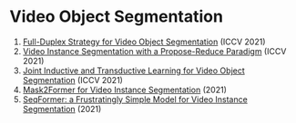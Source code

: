 # Video Object Segmentation
1. [Full-Duplex Strategy for Video Object Segmentation](https://arxiv.org/abs/2108.03151) (ICCV 2021)
2. [Video Instance Segmentation with a Propose-Reduce Paradigm](https://arxiv.org/abs/2103.13746) (ICCV 2021)
3. [Joint Inductive and Transductive Learning for Video Object Segmentation](https://arxiv.org/abs/2108.03679) (ICCV 2021)
4. [Mask2Former for Video Instance Segmentation](https://arxiv.org/abs/2112.10764) (2021)
5. [SeqFormer: a Frustratingly Simple Model for Video Instance Segmentation](https://arxiv.org/abs/2112.08275) (2021)

